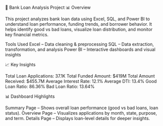 🏦 Bank Loan Analysis Project
📊 Overview

This project analyzes bank loan data using Excel, SQL, and Power BI to understand loan performance, funding trends, and borrower behavior.
It helps identify good vs bad loans, visualize loan distribution, and monitor key financial metrics.

Tools Used
Excel – Data cleaning & preprocessing
SQL – Data extraction, transformation, and analysis
Power BI – Interactive dashboards and visual insights

📈 Key Insights

Total Loan Applications: 37.1K
Total Funded Amount: $419M
Total Amount Received: $455.7M
Average Interest Rate: 12.1%
Average DTI: 13.4%
Good Loan Ratio: 86.36%
Bad Loan Ratio: 13.64%

📊 Dashboard Highlights

Summary Page – Shows overall loan performance (good vs bad loans, loan status).
Overview Page – Visualizes applications by month, state, purpose, and term.
Details Page – Displays loan-level details for deeper insights.
